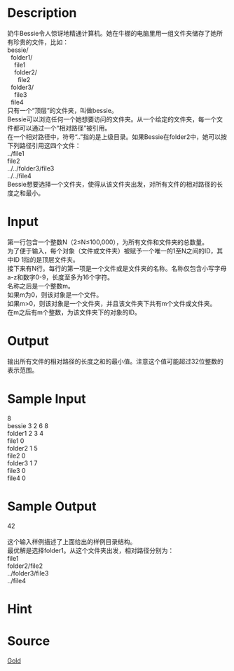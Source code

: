 
# Description

<div class="content"><div>奶牛Bessie令人惊讶地精通计算机。她在牛棚的电脑里用一组文件夹储存了她所有珍贵的文件，比如：</div>
<div>bessie/</div>
<div>  folder1/</div>
<div>    file1</div>
<div>    folder2/</div>
<div>      file2</div>
<div>  folder3/</div>
<div>    file3</div>
<div>  file4</div>
<div></div>
<div>只有一个“顶层”的文件夹，叫做bessie。</div>
<div>Bessie可以浏览任何一个她想要访问的文件夹。从一个给定的文件夹，每一个文件都可以通过一个“相对路径”被引用。</div>
<div>在一个相对路径中，符号“..”指的是上级目录。如果Bessie在folder2中，她可以按下列路径引用这四个文件：</div>
<div></div>
<div>../file1</div>
<div>file2</div>
<div>../../folder3/file3</div>
<div>../../file4</div>
<div></div>
<div>Bessie想要选择一个文件夹，使得从该文件夹出发，对所有文件的相对路径的长度之和最小。</div></div>

# Input

<div class="content"><div>第一行包含一个整数N（2≤N≤100,000），为所有文件和文件夹的总数量。</div>
<div>为了便于输入，每个对象（文件或文件夹）被赋予一个唯一的1至N之间的ID，其中ID 1指的是顶层文件夹。</div>
<div>接下来有N行。每行的第一项是一个文件或是文件夹的名称。名称仅包含小写字母a-z和数字0-9，长度至多为16个字符。</div>
<div>名称之后是一个整数m。</div>
<div>如果m为0，则该对象是一个文件。</div>
<div>如果m&gt;0，则该对象是一个文件夹，并且该文件夹下共有m个文件或文件夹。</div>
<div>在m之后有m个整数，为该文件夹下的对象的ID。</div></div>

# Output

<div class="content"><div>输出所有文件的相对路径的长度之和的最小值。注意这个值可能超过32位整数的表示范围。</div></div>

# Sample Input

<div class="content"><span class="sampledata">8<br/>
bessie 3 2 6 8<br/>
folder1 2 3 4<br/>
file1 0<br/>
folder2 1 5<br/>
file2 0<br/>
folder3 1 7<br/>
file3 0<br/>
file4 0</span></div>

# Sample Output

<div class="content"><span class="sampledata">42<br/>
<br/>
这个输入样例描述了上面给出的样例目录结构。<br/>
最优解是选择folder1。从这个文件夹出发，相对路径分别为：<br/>
file1<br/>
folder2/file2<br/>
../folder3/file3<br/>
../file4</span></div>

# Hint

<div class="content"><p></p></div>

# Source

<div class="content"><p><a href="problemset.php?search=Gold">Gold</a></p></div>

